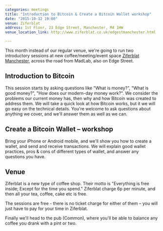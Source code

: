 ```yaml
---
categories: meetings
title: "Introduction to Bitcoin & Create a Bitcoin Wallet workshop"
date: "2015-10-12 19:00"
venue: Ziferblat
address: 1st Floor, 23 Edge Street, Manchester, M4 1HW
venue_location_link: http://www.ziferblat.co.uk/edgestmanchester.html

---
```


This month instead of our regular venue, we're going to run two introductory sessions at new coffee/meeting/event space [Ziferblat Manchester][ziferblat-mcr], across the road from MadLab, also on Edge Street.

## Introduction to Bitcoin

This session starts by asking questions like "What is money?", "What is good money?", "How does our modern-day money work?". We consider the problems our current money has, then why and how Bitcoin was created to address them. We will take a quick look at how Bitcoin works, but it we will go easy on the technical details. You're welcome to ask questions about anything we cover, and we'll answer them as well as we can.

## Create a Bitcoin Wallet – workshop

Bring your iPhone or Android mobile, and we'll show you how to create a wallet, and send and receive transactions. We will explain good wallet practices, pros & cons of different types of wallet, and answer any questions you have.

## Venue

Ziferblat is a new type of coffee shop. Their motto is "Everything is free inside; Except for the time you spend." Ziferblat charge 6p per minute, and then all your tea, coffee, cake etc is free.

The sessions are free - there is no ticket charge for either of them – you will just have to pay for your time in Ziferblat.

Finally we'll head to the pub (Common), where you'll be able to balance any coffee you drank with a pint or two.

[ziferblat-mcr]: http://www.ziferblat.co.uk/edgestmanchester.html